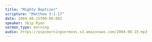 ```yaml
---
title: "Mighty Baptizer"
scripture: "Matthew 3:1-17"
date: 2004-08-15T00:00:00Z
speaker: Skip Ryan
sermon_type: morning
audio: https://pcpcmorningsermons.s3.amazonaws.com/2004-08-15.mp3 
---
```




